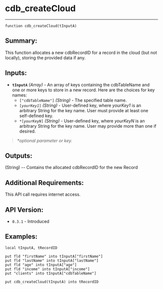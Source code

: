 # cdb_createCloud
---
```
function cdb_createCloud(tInputA)
```
## Summary:
This function allocates a new cdbRecordID for a record in the cloud (but not locally), storing the provided data if any.

## Inputs:
* **`tInputA`** *(Array)* - An array of keys containing the cdbTableName and one or more keys to store in a new record. Here are the choices for key names:
    * `["cdbTableName"]` *(String)* - The specified table name.
    * `[`*`yourKey1`*`]` *(String)* - User-defined key, where *yourKey1* is an arbitrary String for the key name. User must provide at least one self-defined key.
    * `*[`*`yourKeyN`*`]` *(String)* - User-defined key, where *yourKeyN* is an arbitrary String for the key name. User may provide more than one if desired.

> _*optional parameter or key._

## Outputs:
(String) -- Contains the allocated cdbRecordID for the new Record

## Additional Requirements:
This API call requires internet access.

## API Version:
* `0.3.1` - Introduced

## Examples:
```
local tInputA, tRecordID

put fld "firstName" into tInputA["firstName"]
put fld "lastName" into tInputA["lastName"]
put fld "age" into tInputA["age"]
put fld "income" into tInputA["income"]
put "clients" into tInputA["cdbTableName"]

put cdb_createCloud(tInputA) into tRecordID
```
